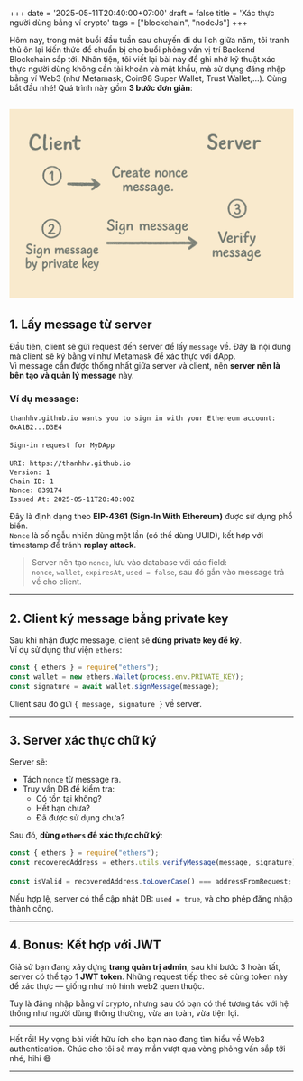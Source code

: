 
+++
date = '2025-05-11T20:40:00+07:00'
draft = false
title = 'Xác thực người dùng bằng ví crypto'
tags = ["blockchain", "nodeJs"]
+++

Hôm nay, trong một buổi đầu tuần sau chuyến đi du lịch giữa năm, tôi tranh thủ ôn lại kiến thức để chuẩn bị cho buổi phỏng vấn vị trí Backend Blockchain sắp tới. Nhân tiện, tôi viết lại bài này để ghi nhớ kỹ thuật xác thực người dùng không cần tài khoản và mật khẩu, mà sử dụng đăng nhập bằng ví Web3 (như Metamask, Coin98 Super Wallet, Trust Wallet,...). Cùng bắt đầu nhé! Quá trình này gồm **3 bước đơn giản**:

![Sign and verify message](verify-msg.png)
---

## 1. Lấy message từ server

Đầu tiên, client sẽ gửi request đến server để lấy `message` về. Đây là nội dung mà client sẽ ký bằng ví như Metamask để xác thực với dApp.  
Vì message cần được thống nhất giữa server và client, nên **server nên là bên tạo và quản lý message** này.

### Ví dụ message:

```
thanhhv.github.io wants you to sign in with your Ethereum account:
0xA1B2...D3E4

Sign-in request for MyDApp

URI: https://thanhhv.github.io
Version: 1
Chain ID: 1
Nonce: 839174
Issued At: 2025-05-11T20:40:00Z
```

Đây là định dạng theo **EIP-4361 (Sign-In With Ethereum)** được sử dụng phổ biến.  
`Nonce` là số ngẫu nhiên dùng một lần (có thể dùng UUID), kết hợp với timestamp để tránh **replay attack**.

> Server nên tạo `nonce`, lưu vào database với các field:  
> `nonce`, `wallet`, `expiresAt`, `used = false`, sau đó gắn vào message trả về cho client.

---

## 2. Client ký message bằng private key

Sau khi nhận được message, client sẽ **dùng private key để ký**.  
Ví dụ sử dụng thư viện `ethers`:

```js
const { ethers } = require("ethers");
const wallet = new ethers.Wallet(process.env.PRIVATE_KEY);
const signature = await wallet.signMessage(message);
```

Client sau đó gửi `{ message, signature }` về server.

---

## 3. Server xác thực chữ ký

Server sẽ:
- Tách `nonce` từ message ra.
- Truy vấn DB để kiểm tra:
  - Có tồn tại không?
  - Hết hạn chưa?
  - Đã được sử dụng chưa?

Sau đó, **dùng `ethers` để xác thực chữ ký**:

```js
const { ethers } = require("ethers");
const recoveredAddress = ethers.utils.verifyMessage(message, signature);

const isValid = recoveredAddress.toLowerCase() === addressFromRequest;
```

Nếu hợp lệ, server có thể cập nhật DB: `used = true`, và cho phép đăng nhập thành công.

---

## 4. Bonus: Kết hợp với JWT

Giả sử bạn đang xây dựng **trang quản trị admin**, sau khi bước 3 hoàn tất, server có thể tạo 1 **JWT token**. Những request tiếp theo sẽ dùng token này để xác thực — giống như mô hình web2 quen thuộc.

Tuy là đăng nhập bằng ví crypto, nhưng sau đó bạn có thể tương tác với hệ thống như người dùng thông thường, vừa an toàn, vừa tiện lợi.

---

Hết rồi! Hy vọng bài viết hữu ích cho bạn nào đang tìm hiểu về Web3 authentication. Chúc cho tôi sẽ may mắn vượt qua vòng phỏng vấn sắp tới nhé, hihi 😄

---